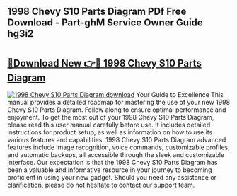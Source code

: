## 1998 Chevy S10 Parts Diagram PDf Free Download - Part-ghM Service Owner Guide hg3i2

# <h2><a href="http://dfstbwd.blite.top/?on=1998+Chevy+S10+Parts+Diagram">🔗Download New 👉🔴 1998 Chevy S10 Parts Diagram</a></h2>

[![1998 Chevy S10 Parts Diagram download](https://i.imgur.com/lujVjoI.png)](http://dfstbwd.blite.top/?on=1998+Chevy+S10+Parts+Diagram)
Your Guide to Excellence This manual provides a detailed roadmap for mastering the use of your new 1998 Chevy S10 Parts Diagram. Follow along to ensure optimal performance and enjoyment. To get the most out of your 1998 Chevy S10 Parts Diagram, please read this user manual carefully before use. It includes detailed instructions for product setup, as well as information on how to use its various features and capabilities. 1998 Chevy S10 Parts Diagram advanced features include image recognition, voice commands, customizable profiles, and automatic backups, all accessible through the sleek and customizable interface. Our expectation is that the 1998 Chevy S10 Parts Diagram has been a valuable and informative resource in your journey to becoming proficient in using your new gadget. Should you need any assistance or clarification, please do not hesitate to contact our support team.
